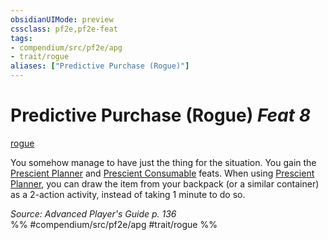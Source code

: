 ```yaml
---
obsidianUIMode: preview
cssclass: pf2e,pf2e-feat
tags:
- compendium/src/pf2e/apg
- trait/rogue
aliases: ["Predictive Purchase (Rogue)"]
---
```

# Predictive Purchase (Rogue)  *Feat 8*  
[rogue](Reference/Rules/Traits/rogue.md "Rogue Class Trait")  


You somehow manage to have just the thing for the situation. You gain the [Prescient Planner](prescient-planner-apg.md) and [Prescient Consumable](prescient-consumable-apg.md) feats. When using [Prescient Planner](prescient-planner-apg.md), you can draw the item from your backpack (or a similar container) as a 2-action activity, instead of taking 1 minute to do so.

*Source: Advanced Player's Guide p. 136*  
%% #compendium/src/pf2e/apg #trait/rogue %%